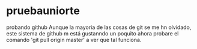 # pruebauniorte
probando github
Aunque la mayoria de las cosas de git se me hn olvidado, este sistema de github m está gustanndo un poquito
ahora probare el comando 'git pull origin master' a ver que tal funciona.
